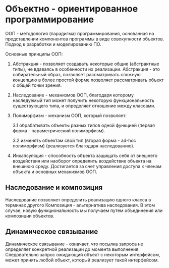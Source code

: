# Объектно - ориентированное программирование

ООП - методология (парадигма) программирования, основанная на представлении компонентов программы в виде совокупности объектов. Подход к разработки и моделированию ПО.

Основные принципы ООП:

1. Абстракция - позволяет создавать некоторые общие (абстрактные типы), не вдаваясь в особенности их реализации.
Абстракция - это собирательный образ, позволяет рассматривать сложную концепцию в более простой форме позволяет рассматривать объект с общей точки зрения.
2. Наследование - механизмов ООП, благодаря которому наследуемый тип может получить некоторую функциональность существующего типа, и определяет отношение между классами.
3. Полиморфизм - механизм ООП, который позволяет:

    3.1 обрабатывать объекты разных типов одной функцией (первая форма - параметрический полиморфизм).

    3.2 изменять объектам свой тип (вторая форма - ad-hoc полиморфизм) (реализуется благодаря наследованию).
4. Инкапсуляция - способность объекта защищать себя от внешнего воздействия или наоборот определить воздействие объекта на внешнюю среду. Достигается за счет управления доступа к членам объекта и основных механизмов ООП.

## Наследование и композиция

Наследование позволяет определить реализацию одного класса в терминах другого
Композиция - альтернатива наследования. В этом случае, новую функциональность мы получаем путем объединения или композиции объектов.

## Динамическое связывание

Динамическое связывание - означает, что посылка запроса не определяет конкретной реализации до момента выполнения. Следовательно запрос ожидающий объект с некоторым интерфейсом, может принять любой объект, который реализует такой интерфейсом.